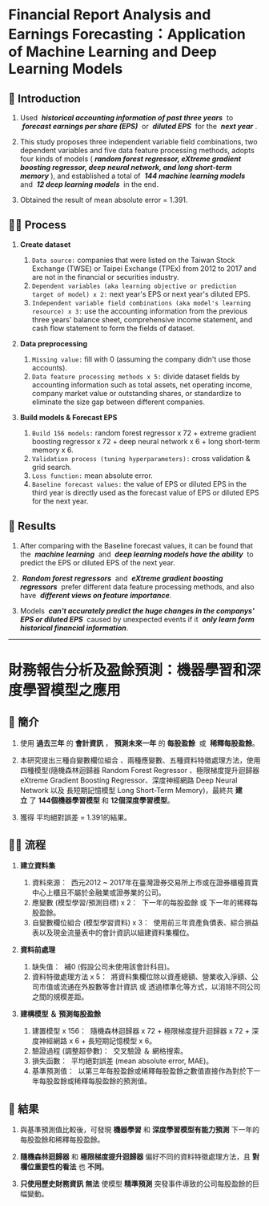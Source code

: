 # Financial Report Analysis and Earnings Forecasting：Application of Machine Learning and Deep Learning Models

## :wave: Introduction
1. Used&nbsp; ***historical accounting information of past three years***&nbsp; to &nbsp;***forecast earnings per share (EPS)***&nbsp; or &nbsp;***diluted EPS***&nbsp; for the &nbsp;***next year***&nbsp;.

2. This study proposes three independent variable field combinations, two dependent variables and five data feature processing methods, adopts four kinds of models ( ***random forest regressor, eXtreme gradient boosting regressor, deep neural network, and long short-term memory*** ), and established a total of &nbsp;***144 machine learning models***&nbsp; and &nbsp;***12 deep learning models***&nbsp; in the end.

3. Obtained the result of mean absolute error = 1.391.


## :running_man: Process
1. **Create dataset**
	1. ```Data source:``` companies that were listed on the Taiwan Stock Exchange (TWSE) or Taipei Exchange (TPEx) from 2012 to 2017 and are not in the financial or securities industry.
	2. ```Dependent variables (aka learning objective or prediction target of model) x 2:``` next year's EPS or next year's diluted EPS.
	3. ```Independent variable field combinations (aka model's learning resource) x 3:``` use the accounting information from the previous three years' balance sheet, comprehensive income statement, and cash flow statement to form the fields of dataset.
	
2. **Data preprocessing**
	1. ```Missing value:``` fill with 0 (assuming the company didn't use those accounts).
	2. ```Data feature processing methods x 5:``` divide dataset fields by accounting information such as total assets, net operating income, company market value or outstanding shares, or standardize to eliminate the size gap between different companies.
	
3. **Build models & Forecast EPS**
	1. ```Build 156 models:``` random forest regressor x 72 + extreme gradient boosting regressor x 72 + deep neural network x 6 + long short-term memory x 6.
	2. ```Validation process (tuning hyperparameters):``` cross validation & grid search.
	3. ```Loss function:``` mean absolute error.
	4. ```Baseline forecast values:``` the value of EPS or diluted EPS in the third year is directly used as the forecast value of EPS or diluted EPS for the next year.

## :tada: Results
1. After comparing with the Baseline forecast values, it can be found that the &nbsp;***machine learning***&nbsp; and &nbsp;***deep learning models have the ability***&nbsp; to predict the EPS or diluted EPS of the next year.

2. &nbsp;***Random forest regressors***&nbsp; and &nbsp;***eXtreme gradient boosting regressors***&nbsp; prefer different data feature processing methods, and also have &nbsp;***different views on feature importance***.

3. Models &nbsp;***can't  accurately predict the huge changes in the companys' EPS or diluted EPS***&nbsp; caused by unexpected events if it &nbsp;***only learn form historical financial information***.

-----

# 財務報告分析及盈餘預測：機器學習和深度學習模型之應用

## :wave: 簡介
1. 使用&nbsp;**過去三年**&nbsp;的&nbsp;**會計資訊**&nbsp;，&nbsp;**預測未來一年**&nbsp;的&nbsp;**每股盈餘**&nbsp; 或 &nbsp;**稀釋每股盈餘**。

2. 本研究提出三種自變數欄位組合 、兩種應變數、五種資料特徵處理方法，使用四種模型(隨機森林迴歸器 Random Forest Regressor 、極限梯度提升迴歸器 eXtreme Gradient Boosting Regressor、深度神經網路 Deep Neural Network 以及 長短期記憶模型 Long Short-Term Memory)，最終共&nbsp;**建立**&nbsp;了&nbsp;**144個機器學習模型**&nbsp;和&nbsp;**12個深度學習模型**。

3. 獲得&nbsp;平均絕對誤差 = 1.391的結果。

## :running_man: 流程
1. **建立資料集**
	1. 資料來源：&nbsp;&nbsp;西元2012 ~ 2017年在臺灣證券交易所上市或在證券櫃檯買賣中心上櫃且不屬於金融業或證券業的公司。
	2. 應變數 (模型學習/預測目標) x 2：&nbsp;&nbsp;下一年的每股盈餘 或 下一年的稀釋每股盈餘。
	3. 自變數欄位組合 (模型學習資料) x 3：&nbsp;&nbsp;使用前三年資產負債表、綜合損益表以及現金流量表中的會計資訊以組建資料集欄位。
	
2. **資料前處理**
	1. 缺失值：&nbsp;&nbsp;補0 (假設公司未使用該會計科目)。
	2. 資料特徵處理方法 x 5：&nbsp;&nbsp;將資料集欄位除以資產總額、營業收入淨額、公司市值或流通在外股數等會計資訊 或 透過標準化等方式，以消除不同公司之間的規模差距。
	
3. **建構模型 ＆ 預測每股盈餘**
	1. 建置模型 x 156：&nbsp;&nbsp;隨機森林迴歸器 x 72 + 極限梯度提升迴歸器 x 72 + 深度神經網路 x 6 + 長短期記憶模型 x 6。
	2. 驗證過程 (調整超參數)：&nbsp;&nbsp;交叉驗證 ＆ 網格搜索。
	3. 損失函數：&nbsp;&nbsp;平均絕對誤差 (mean absolute error, MAE)。
	4. 基準預測值：&nbsp;&nbsp;以第三年每股盈餘或稀釋每股盈餘之數值直接作為對於下一年每股盈餘或稀釋每股盈餘的預測值。

## :tada: 結果
1. 與基準預測值比較後，可發現&nbsp;**機器學習**&nbsp;和&nbsp;**深度學習模型有能力預測**&nbsp;下一年的每股盈餘和稀釋每股盈餘。

2. **隨機森林迴歸器**&nbsp;和&nbsp;**極限梯度提升迴歸器**&nbsp;偏好不同的資料特徵處理方法，且&nbsp;**對欄位重要性的看法**&nbsp;也&nbsp;**不同**。

3. **只使用歷史財務資訊**&nbsp;**無法**&nbsp;使模型&nbsp;**精準預測**&nbsp;突發事件導致的公司每股盈餘的巨幅變動。
